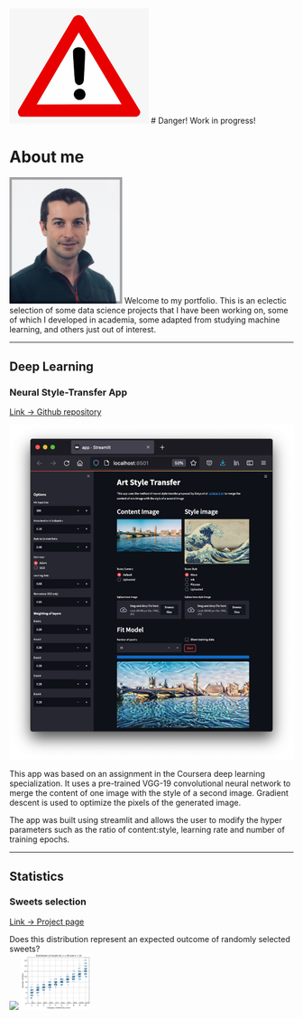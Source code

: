 <img src="images/danger.png">
# Danger! Work in progress!

# About me
<img src="images/Profile_pic.jpeg" width=200>
Welcome to my portfolio. This is an eclectic selection of some data science projects that I have been working on, some of which I developed in academia, some adapted from studying machine learning, and others just out of interest.

***
## Deep Learning
### Neural Style-Transfer App
[Link -> Github repository](https://github.com/stuarthaze/StyleTransferApp)

<img src="images/NeuralArtStyleTransfer.png"> 

This app was based on an assignment in the Coursera deep learning specialization. It uses a pre-trained VGG-19 convolutional neural network to merge the content of one image with the style of a second image. Gradient descent is used to optimize the pixels of the generated image. 

The app was built using streamlit and allows the user to modify the hyper parameters such as the ratio of content:style, learning rate and number of training epochs.
 
***
## Statistics
### Sweets selection
[Link -> Project page](https://stuarthaze.github.io/Quality_Street)

Does this distribution represent an expected outcome of randomly selected sweets?  
<img src="../Quality_Street/Sweet_selection.jpg" height="100">  <img src="images/Simulation_result.png" height="100">
